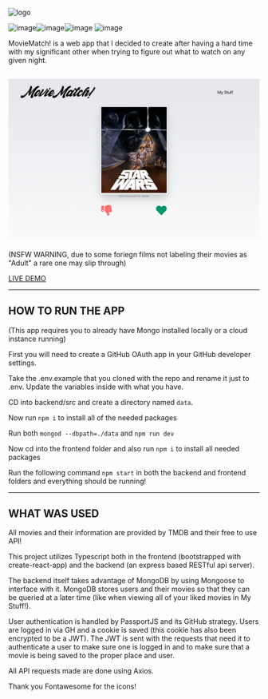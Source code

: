![logo](https://i.imgur.com/JE5v1H6.png)

![image](https://img.shields.io/badge/TypeScript-007ACC?style=for-the-badge&logo=typescript&logoColor=white)![image](https://img.shields.io/badge/React-20232A?style=for-the-badge&logo=react&logoColor=61DAFB)![image](https://img.shields.io/badge/Express.js-000000?style=for-the-badge&logo=express&logoColor=white)
![image](https://img.shields.io/badge/MongoDB-4EA94B?style=for-the-badge&logo=mongodb&logoColor=white)

MovieMatch! is a web app that I decided to create after having a hard time with my significant other
when trying to figure out what to watch on any given night.

## ![alt text](/ghImages/moviematch.png 'Homepage Screen')

(NSFW WARNING, due to some foriegn films not labeling their movies as "Adult" a rare one may slip through)

[LIVE DEMO](https://movie-match-mern.herokuapp.com/#/)

---

## HOW TO RUN THE APP

(This app requires you to already have Mongo installed locally or a cloud instance running)

First you will need to create a GitHub OAuth app in your GitHub developer settings.

Take the .env.example that you cloned with the repo and rename it just to .env. Update the variables inside with what you have.

CD into backend/src and create a directory named `data`.

Now run `npm i` to install all of the needed packages

Run both `mongod --dbpath=./data` and `npm run dev`

Now cd into the frontend folder and also run `npm i` to install all needed packages

Run the following command `npm start` in both the backend and frontend folders and everything should be running!

---

## WHAT WAS USED

All movies and their information are provided by TMDB and their free to use API!

This project utilizes Typescript both in the frontend (bootstrapped with create-react-app)
and the backend (an express based RESTful api server).

The backend itself takes advantage of MongoDB by using Mongoose to interface with it. MongoDB stores
users and their movies so that they can be queried at a later time (like when viewing all of your
liked movies in My Stuff!).

User authentication is handled by PassportJS and its GitHub strategy. Users are logged in via GH and
a cookie is saved (this cookie has also been encrypted to be a JWT). The JWT is sent with
the requests that need it to authenticate a user to make sure one is logged in and to make sure
that a movie is being saved to the proper place and user.

All API requests made are done using Axios.

Thank you Fontawesome for the icons!
